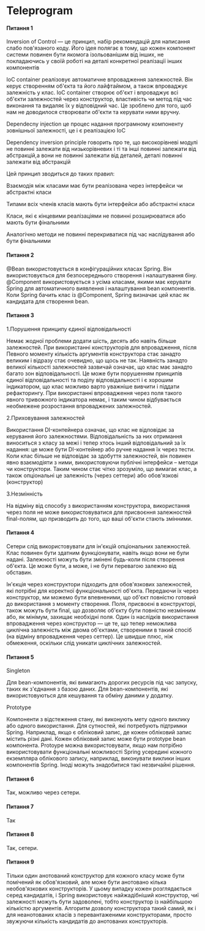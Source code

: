 # Teleprogram

#### Питання 1
Inversion of Control — це принцип, набір рекомендацій для написання слабо пов'язаного коду. Його ідея полягає в тому, що кожен компонент системи повинен бути якомога ізольованішим від інших, не покладаючись у своїй роботі на деталі конкретної реалізації інших компонентів

IoC container реалізовує автоматичне впровадження залежностей. Він керує створенням об'єкта та його лайфтаймом, а також впроваджує залежність у клас.
IoC container створює об'єкт і впроваджує всі об'єкти залежностей через конструктор, властивість чи метод під час виконання та видаляє їх у відповідний час. Це зроблено для того, щоб нам не доводилося створювати об'єкти та керувати ними вручну.

Dependecny injection це процес надання програмному компоненту зовнішньої залежності, це і є реалізацією IoC

Dependency inversion principle говорить про те, що високорівневі модулі не повинні залежати від низькорівневих і ті та інші повинні залежати від абстракцій,а вони не повинні залежати від деталей, деталі повинні залежати від абстракцій

Цей принцип зводиться до таких правил:

Взаємодія між класами має бути реалізована через інтерфейси чи абстрактні класи

Типами всіх членів класів мають бути інтерфейси або абстрактні
класи

Класи, які є кінцевими
реалізаціями не повинні розширюватися або мають бути фінальними

Аналогічно методи не повинні перекриватися під час наслідування або
бути фінальними

#### Питання 2
@Bean використовується в конфігураційних класах Spring. Він використовується для безпосереднього створення і налаштування біну.
@Component використовується з усіма класами, якими має керувати Spring для автоматичного виявлення і налаштування bean компонентів. Коли Spring бачить клас із @Component, Spring визначає цей клас як кандидата для створення bean.

#### Питання 3

1.Порушення принципу єдиної відповідальності

Немає жодної проблеми додати шість, десять або навіть більше залежностей. При використанні конструкторів для впровадження, після
Певного моменту кількість аргументів конструктора стає занадто великим і відразу стає очевидно, що щось не так. Наявність занадто великої кількості залежностей зазвичай означає, що клас має занадто багато зон відповідальності. 
Це може бути порушенням принципів єдиної відповідальності та поділу відповідальності і є хорошим індикатором, що клас можливо варто уважніше вивчити і піддати рефакторингу. 
При використанні впровадження через поля такого явного тривожного індикатора немає, і таким чином відбувається необмежене розростання впроваджених залежностей.

2.Приховування залежностей

Використання DI-контейнера означає, що клас не відповідає за керування його залежностями. Відповідальність за них отримання виноситься з класу за межі і тепер хтось інший відповідальний за їх надання: це може бути DI-контейнер
або ручне надання їх через тести. Коли клас більше не відповідає за здобуття залежностей, він повинен явно взаємодіяти з ними, використовуючи публічні інтерфейси – методи чи конструктори. Таким чином стає чітко зрозуміло, що вимагає клас, а також опціональні це залежність (через сеттери) або обов'язкові (конструктор)

3.Незмінність

На відміну від способу з використанням
конструктора, використання через поля не може використовуватися для присвоєння залежностей final-полям, що призводить до того, що ваші об'єкти стають змінними.

#### Питання 4

Сетери слід використовувати для ін'єкцій опціональних залежностей. Клас повинен бути здатним функціонувати, навіть якщо вони не були надані. Залежності можуть бути змінені будь-коли після створення об'єкта. Це може бути, а може, і не бути перевагою залежно від обставин. 

Ін'єкція через конструктори підходить для обов'язкових залежностей, які потрібні для коректної функціональності об'єкта. Передаючи їх через конструктор, ми можемо бути впевненими, що об'єкт повністю готовий до використання з моменту
створення. Поля, присвоєні в конструкторі, також можуть бути final, що дозволяє об'єкту бути повністю незмінним або, як мінімум, захищає необхідні поля.
Один із наслідків використання впровадження через конструктор — це те, що тепер неможлива циклічна залежність між двома об'єктами, створеними в такий спосіб (на відміну впровадження через сеттер). Це швидше плюс, ніж обмеження, оскільки слід уникати циклічних залежностей.

#### Питання 5

Singleton

Для bean-компонентів, які вимагають дорогих ресурсів під час запуску, таких як з'єднання з базою даних.
Для bean-компонентів, які використовуються для кешування та обміну даними у додатку.

Prototype

Компоненти з відстеження стану, які виконують мету одного виклику або одного використання.
Для сутностей, які потребують підтримки Spring. Наприклад, якщо є обліковий запис, де кожен обліковий запис містить різні дані. Кожен обліковий запис може бути prototype bean компонента. Protoype можна використовувати, якщо нам потрібно використовувати функціональні можливості Spring усередині кожного екземпляра облікового запису, наприклад, виконувати виклики інших компонентів Spring. Іноді можуть знадобитися такі незвичайні рішення.

#### Питання 6

Так, можливо через сетери.

#### Питання 7 

Так

#### Питання 8

Так, сетери.

#### Питання 9

Тільки один анотований конструктор для кожного класу може бути помічений як обов'язковий, але може бути анотовано кілька необов'язкових конструкторів. У цьому випадку кожен розглядається серед кандидатів, і Spring використовує найжадібніший
конструктор, чиї залежності можуть бути задоволені, тобто конструктор із найбільшою кількістю аргументів. Алгоритм дозволу конструктора такий самий, як і для неанотованих класів з перевантаженими конструкторами, просто звужуючи кількість кандидатів до анотованих конструкторів.
